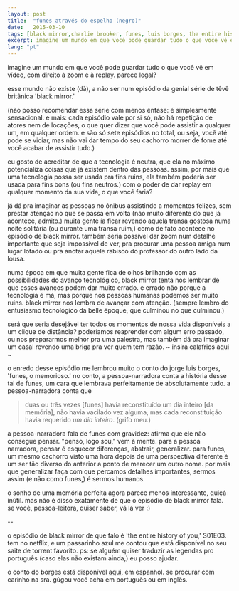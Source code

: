 ```yaml
---
layout: post
title:  "funes através do espelho (negro)"
date:   2015-03-10
tags: [black mirror,charlie brooker, funes, luis borges, the entire history of you]
excerpt: imagine um mundo em que você pode guardar tudo o que você vê em vídeo, com direito à zoom e à replay.
lang: "pt"
---
```


imagine um mundo em que você pode guardar tudo o que você vê em vídeo, com direito à zoom e à replay.  parece legal?

esse mundo não existe (dã), a não ser num episódio da genial série de têvê britânica 'black mirror.'  

(não posso recomendar essa série com menos ênfase: é simplesmente sensacional.  e mais: cada episódio vale por si só, não há repetição de atores nem de locações, o que quer dizer que você pode assistir a qualquer um, em qualquer ordem.  e são só sete episódios no total, ou seja, você até pode se viciar, mas não vai dar tempo do seu cachorro morrer de fome até você acabar de assistir tudo.)  

eu gosto de acreditar de que a tecnologia é neutra, que ela no máximo potencializa coisas que já existem dentro das pessoas.  assim, por mais que uma tecnologia possa ser usada pra fins ruins, ela também poderia ser usada para fins bons (ou fins neutros.)  com o poder de dar replay em qualquer momento da sua vida, o que você faria?  

já dá pra imaginar as pessoas no ônibus assistindo a momentos felizes, sem prestar atenção no que se passa em volta (não muito diferente do que já acontece, admito.)  muita gente ía ficar revendo aquela transa gostosa numa noite solitária (ou durante uma transa ruim,) como de fato acontece no episódio de black mirror.  também seria possível dar zoom num detalhe importante que seja impossível de ver, pra procurar uma pessoa amiga num lugar lotado ou pra anotar aquele rabisco do professor do outro lado da lousa.  

numa época em que muita gente fica de olhos brilhando com as possibilidades do avanço tecnológico, black mirror tenta nos lembrar de que esses avanços podem dar muito errado.  e errado não porque a tecnologia é má, mas porque nós pessoas humanas podemos ser muito ruins.  black mirror nos lembra de avançar com atenção.  (sempre lembro do entusiasmo tecnológico da belle époque, que culminou no que culminou.)  

será que seria desejável ter todos os momentos de nossa vida disponíveis a um clique de distância?  poderíamos reaprender com algum erro passado, ou nos prepararmos melhor pra uma palestra, mas também dá pra imaginar um casal revendo uma briga pra ver quem tem razão. ~ insira calafrios aqui ~

o enredo desse episódio me lembrou muito o conto do jorge luis borges, 'funes, o memorioso.'  no conto, a pessoa-narradora conta a história desse tal de funes, um cara que lembrava perfeitamente de absolutamente tudo.  a pessoa-narradora conta que

> duas ou três vezes [funes] havia reconstituído um dia inteiro [da memória], não havia vacilado vez alguma, mas cada reconstituição havia requerido _um dia inteiro_. (grifo meu.)  

a pessoa-narradora fala de funes com gravidez: afirma que ele não consegue pensar.  "penso, logo sou," vem à mente.  para a pessoa narradora, pensar é esquecer diferenças, abstrair, generalizar.  para funes, um mesmo cachorro visto uma hora depois de uma perspectiva diferente é um ser tão diverso do anterior a ponto de merecer um outro nome.  por mais que generalizar faça com que percamos detalhes importantes, sermos assim (e não como funes,) é sermos humanos.

o sonho de uma memória perfeita agora parece menos interessante, quiçá inútil.  mas não é disso exatamente de que o episódio de black mirror fala.  se você, pessoa-leitora, quiser saber, vá lá ver :)

--

o episódio de black mirror de que falo é 'the entire history of you,' S01E03.  tem no netflix, e um passarinho azul me contou que está disponível no seu saite de torrent favorito.  ps: se alguém quiser traduzir as legendas pro português (caso elas não existam ainda,) eu posso ajudar.

o conto do borges está disponível [aqui](http://users.clas.ufl.edu/burt/spaceshotsairheads/Borges-Funes_el_memorioso.pdf), em espanhol.  se procurar com carinho na sra. gúgou você acha em português ou em inglês.  